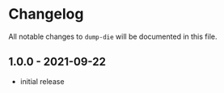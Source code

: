 # Changelog

All notable changes to `dump-die` will be documented in this file.

## 1.0.0 - 2021-09-22

- initial release
